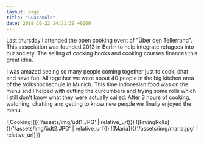 ```yaml
---
layout: page
title: "Guacamole"
date: 2018-10-22 14:21:39 +0200
---
```


 Last thursday I attended the open cooking event of "Über den Tellerrand". This association was founded 2013 in Berlin to help integrate refugees into our society. The selling of cooking books and cooking courses finances this great idea.

 I was amazed seeing so many people coming together just to cook, chat and have fun. All together we were about 40 people in the big kitchen area of the Volkshochschule in Munich.
 This time indonesian food was on the menu and I helped with cutting the curcumbers and frying some rolls which I still don't know what they were actually called. After 3 hours of cooking, watching, chatting and getting to know new people we finally enjoyed the menu. 

 ![Cooking]({{'/assets/img/üdt1.JPG' | relative_url}})
 ![FryingRolls]({{'/assets/img/üdt2.JPG' | relative_url}})
 ![Maria]({{'/assets/img/maria.jpg' | relative_url}})